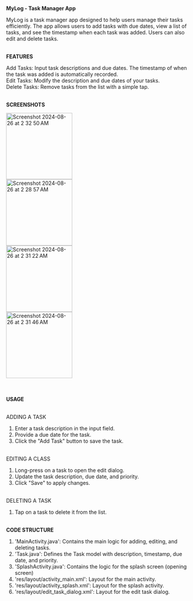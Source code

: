 <br>**MyLog - Task Manager App**<br>

MyLog is a task manager app designed to help users manage their tasks efficiently. The app allows users to add tasks with due dates, view a list of tasks, and see the timestamp when each task was added. Users can also edit and delete tasks.


<br>**FEATURES**<br>

Add Tasks: Input task descriptions and due dates. The timestamp of when the task was added is automatically recorded.
<br>Edit Tasks: Modify the description and due dates of your tasks.
<br>Delete Tasks: Remove tasks from the list with a simple tap.


<br>**SCREENSHOTS**<br>

<img width="179" alt="Screenshot 2024-08-26 at 2 32 50 AM" src="https://github.com/user-attachments/assets/2eaaf147-87cc-45e2-bab5-934d60274fcc">
<br>
<img width="179" alt="Screenshot 2024-08-26 at 2 28 57 AM" src="https://github.com/user-attachments/assets/a3fc0f28-fc67-4813-bb5e-0434df13ab79">
<br>
<img width="179" alt="Screenshot 2024-08-26 at 2 31 22 AM" src="https://github.com/user-attachments/assets/6e995930-a96f-40e3-b526-a73008067734">
<br>
<img width="179" alt="Screenshot 2024-08-26 at 2 31 46 AM" src="https://github.com/user-attachments/assets/67e3b1ea-2e92-44d7-9bf2-874b0e1ed7e0">
<br><br>

<br>**USAGE**<br>

<br>ADDING A TASK<br>
1) Enter a task description in the input field.
2) Provide a due date for the task.
3) Click the "Add Task" button to save the task.<br>

<br>EDITING A CLASS<br>
1) Long-press on a task to open the edit dialog.
2) Update the task description, due date, and priority.
3) Click "Save" to apply changes.

<br>DELETING A TASK<br>
1) Tap on a task to delete it from the list.

<br>**CODE STRUCTURE**<br>
1) 'MainActivity.java': Contains the main logic for adding, editing, and deleting tasks.
2) 'Task.java': Defines the Task model with description, timestamp, due date, and priority.
3) 'SplashActivity.java': Contains the logic for the splash screen (opening screen)
4) 'res/layout/activity_main.xml': Layout for the main activity.
5) 'res/layout/activity_splash.xml': Layout for the splash activity.
6) 'res/layout/edit_task_dialog.xml': Layout for the edit task dialog.
